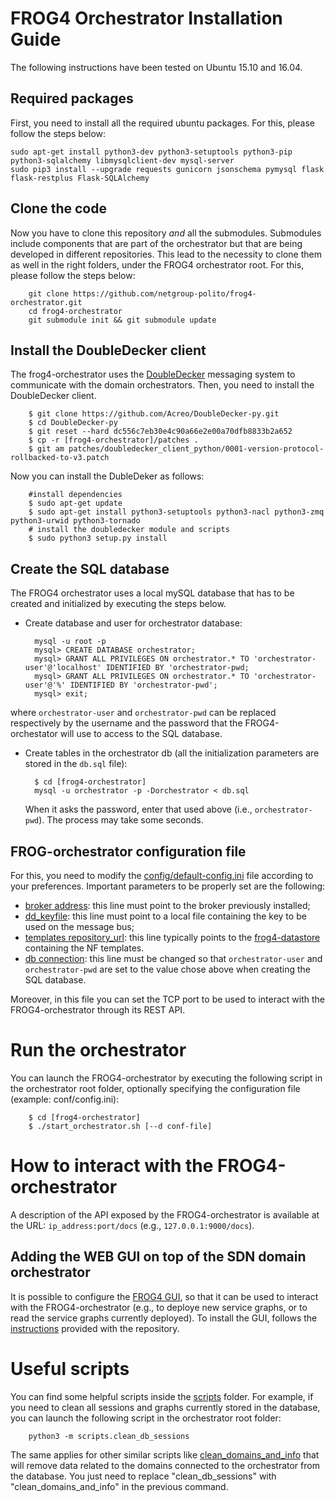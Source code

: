# FROG4 Orchestrator Installation Guide

The following instructions have been tested on Ubuntu 15.10 and 16.04.

## Required packages
First, you need to install all the required ubuntu packages. For this, please follow the steps below:

	sudo apt-get install python3-dev python3-setuptools python3-pip python3-sqlalchemy libmysqlclient-dev mysql-server
	sudo pip3 install --upgrade requests gunicorn jsonschema pymysql flask flask-restplus Flask-SQLAlchemy

## Clone the code
Now you have to clone this repository _and_ all the submodules. Submodules include components that are part of the orchestrator but that are being developed in different repositories. This lead to the necessity to clone them as well in the right folders, under the FROG4 orchestrator root. For this, please follow the steps below:

        git clone https://github.com/netgroup-polito/frog4-orchestrator.git
        cd frog4-orchestrator
        git submodule init && git submodule update

## Install the DoubleDecker client
The frog4-orchestrator uses the [DoubleDecker](https://github.com/Acreo/DoubleDecker-py) messaging system to communicate with the domain orchestrators. Then, you need to install the DoubleDecker client.

		$ git clone https://github.com/Acreo/DoubleDecker-py.git		
		$ cd DoubleDecker-py
		$ git reset --hard dc556c7eb30e4c90a66e2e00a70dfb8833b2a652
		$ cp -r [frog4-orchestrator]/patches .
		$ git am patches/doubledecker_client_python/0001-version-protocol-rollbacked-to-v3.patch
		
Now you can install the DubleDeker as follows:

		#install dependencies 
		$ sudo apt-get update
		$ sudo apt-get install python3-setuptools python3-nacl python3-zmq python3-urwid python3-tornado
		# install the doubledecker module and scripts
		$ sudo python3 setup.py install
## Create the SQL database
The FROG4 orchestrator uses a local mySQL database that has to be created and initialized by executing the steps below.

- Create database and user for orchestrator database:
	    
       	mysql -u root -p
       	mysql> CREATE DATABASE orchestrator;
       	mysql> GRANT ALL PRIVILEGES ON orchestrator.* TO 'orchestrator-user'@'localhost' IDENTIFIED BY 'orchestrator-pwd;
       	mysql> GRANT ALL PRIVILEGES ON orchestrator.* TO 'orchestrator-user'@'%' IDENTIFIED BY 'orchestrator-pwd';
       	mysql> exit;

where `orchestrator-user` and `orchestrator-pwd` can be replaced respectively by the username and the password that the FROG4-orchestator will use to access to the SQL database.
    
- Create tables in the orchestrator db (all the initialization parameters are stored in the ``db.sql`` file):

        $ cd [frog4-orchestrator]
        mysql -u orchestrator -p -Dorchestrator < db.sql

  When it asks the password, enter that used above (i.e., `orchestrator-pwd`). The process may take some seconds.

## FROG-orchestrator configuration file
For this, you need to modify the [config/default-config.ini](config/default-config.ini) file according to your preferences.
Important parameters to be properly set are the following:
* [broker address](https://github.com/netgroup-polito/frog4-orchestrator/blob/master/config/default-config.ini#L26): this line must point to the broker previously installed;
* [dd_keyfile](https://github.com/netgroup-polito/frog4-orchestrator/blob/master/config/default-config.ini#L28): this line must point to a local file containing the key to be used on the message bus;
* [templates repository_url](https://github.com/netgroup-polito/frog4-orchestrator/blob/master/config/default-config.ini#L53): this line typically points to the [frog4-datastore](https://github.com/netgroup-polito/frog4-datastore) containing the NF templates. 
* [db connection](https://github.com/netgroup-polito/frog4-orchestrator/blob/master/config/default-config.ini#L40): this line must be changed so that `orchestrator-user` and `orchestrator-pwd` are set to the value chose above when creating the SQL database.

Moreover, in this file you can set the TCP port to be used to interact with the FROG4-orchestrator through its REST API.

# Run the orchestrator
You can launch the FROG4-orchestrator by executing the following script in the orchestrator root folder, optionally specifying the configuration file (example: conf/config.ini):
        
        $ cd [frog4-orchestrator]
        $ ./start_orchestrator.sh [--d conf-file]
	
# How to interact with the FROG4-orchestrator

A description of the API exposed by the FROG4-orchestrator is available at the URL: `ip_address:port/docs` (e.g., `127.0.0.1:9000/docs`).

## Adding the WEB GUI on top of the SDN domain orchestrator

It is possible to configure the [FROG4 GUI](https://github.com/netgroup-polito/fg-gui), so that it can be used to interact with the FROG4-orchestrator (e.g., to deploye new service graphs, or to read the service graphs currently deployed).
To install the GUI, follows the [instructions](https://github.com/netgroup-polito/fg-gui/blob/master/README_INSTALL.md) provided with the repository.

# Useful scripts
You can find some helpful scripts inside the [scripts](scripts) folder. For example, if you need to clean all sessions and graphs currently stored in the database, you can launch the following script in the orchestrator root folder:
        
        python3 -m scripts.clean_db_sessions

The same applies for other similar scripts like [clean_domains_and_info](scripts/clean_domains_and_info.py) that will remove data related to the domains connected to the orchestrator from the database. You just need to replace "clean_db_sessions" with "clean_domains_and_info" in the previous command.
